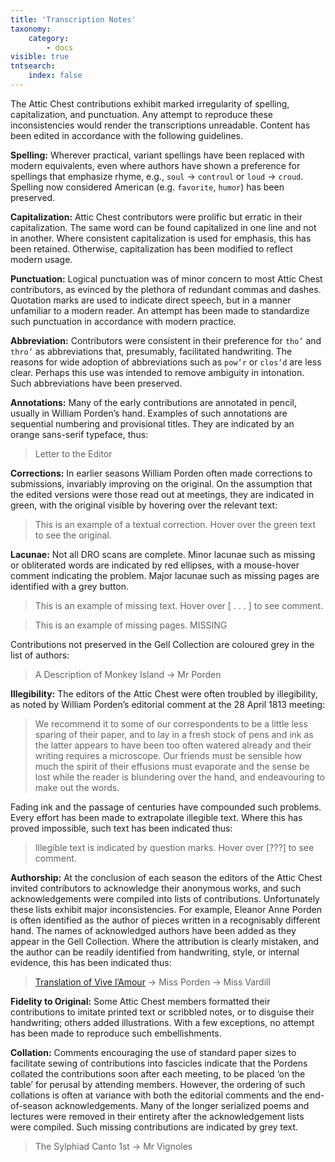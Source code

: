 ```yaml
---
title: 'Transcription Notes'
taxonomy:
    category:
        - docs
visible: true
tntsearch:
    index: false
---
```


The Attic Chest contributions exhibit marked irregularity of spelling, capitalization, and punctuation. Any attempt to reproduce these inconsistencies would render the transcriptions unreadable. Content has been edited in accordance with the following guidelines.

**Spelling:** Wherever practical, variant spellings have been replaced with modern equivalents, even where authors have shown a preference for spellings that emphasize rhyme, e.g., `soul` → `controul` or `loud` → `croud`. Spelling now considered American (e.g. `favorite`, `humor`) has been preserved.

**Capitalization:** Attic Chest contributors were prolific but erratic in their capitalization. The same word can be found capitalized in one line and not in another. Where consistent capitalization is used for emphasis, this has been retained. Otherwise, capitalization has been modified to reflect modern usage. 

**Punctuation:** Logical punctuation was of minor concern to most Attic Chest contributors, as evinced by the plethora of redundant commas and dashes. Quotation marks are used to indicate direct speech, but in a manner unfamiliar to a modern reader. An attempt has been made to standardize such punctuation in accordance with modern practice.

**Abbreviation:** Contributors were consistent in their preference for `tho’` and `thro’` as abbreviations that, presumably, facilitated handwriting. The reasons for wide adoption of abbreviations such as `pow’r` or `clos’d` are less clear. Perhaps this use was intended to remove ambiguity in intonation. Such abbreviations have been preserved.

**Annotations:** Many of the early contributions are annotated in pencil, usually in William Porden’s hand. Examples of such annotations are sequential numbering and provisional titles. They are indicated by an orange sans-serif typeface, thus: 

> <span class="pencil">Letter to the Editor</span> 

**Corrections:** In earlier seasons William Porden often made corrections to submissions, invariably improving on the original. On the assumption that the edited versions were those read out at meetings, they are indicated in green, with the original visible by hovering over the relevant text: 

> This is an example of a textual correction. Hover over <span data-tippy="original version here" class="green">the green text</span> to see the original. 

<a name="missing"></a>
**Lacunae:** Not all DRO scans are complete. Minor lacunae such as missing or obliterated words are indicated by red ellipses, with a mouse-hover comment indicating the problem. Major lacunae such as missing pages are identified with a grey button.

> This is an example of missing text. Hover over <span data-tippy="Text obscured" class="red">[ . . . ]</span> to see comment. 

> This is an example of missing pages. <span class="missing">MISSING</span>

Contributions not preserved in the Gell Collection are coloured grey in the list of authors:

> <span class="grey">A Description of Monkey Island → Mr Porden</span>

**Illegibility:** The editors of the Attic Chest were often troubled by illegibility, as noted by William Porden’s editorial comment at the 28 April 1813 meeting:  

> We recommend it to some of our correspondents to be a little less sparing of their paper, and to lay in a fresh stock of pens and ink as the latter appears to have been too often watered already and their writing requires a microscope. Our friends must be sensible how much the spirit of their effusions must evaporate and the sense be lost while the reader is blundering over the hand, and endeavouring to make out the words.

Fading ink and the passage of centuries have compounded such problems. Every effort has been made to extrapolate illegible text. Where this has proved impossible, such text has been indicated thus:

> Illegible text is indicated by question marks. Hover over <span data-tippy="illegible text" class="red">[???]</span> to see comment. 

**Authorship:** At the conclusion of each season the editors of the Attic Chest invited contributors to acknowledge their anonymous works, and such acknowledgements were compiled into lists of contributions. Unfortunately these lists exhibit major inconsistencies. For example, Eleanor Anne Porden is often identified as the author of pieces written in a recognisably different hand. The names of acknowledged authors have been added as they appear in the Gell Collection. Where the attribution is clearly mistaken, and the author can be readily identified from handwriting, style, or internal evidence, this has been indicated thus:

> [Translation of Vive l’Amour](../../season-9/meeting-89/bibo) → Miss Porden → <span class="name">Miss Vardill</span> <span data-tippy="Attributed to EAP but handwriting that of AJV" class="info"><i class="fa fa-info-circle" aria-hidden="true"></i></span> 

**Fidelity to Original:** Some Attic Chest members formatted their contributions to imitate printed text or scribbled notes, or to disguise their handwriting; others added illustrations. With a few exceptions, no attempt has been made to reproduce such embellishments.

**Collation:** Comments encouraging the use of standard paper sizes to facilitate sewing of contributions into fascicles indicate that the Pordens collated the contributions soon after each meeting, to be placed ‘on the table’ for perusal by attending members. However, the ordering of such collations is often at variance with both the editorial comments and the end-of-season acknowledgements. Many of the longer serialized poems and lectures were removed in their entirety after the acknowledgement lists were compiled. Such missing contributions are indicated by grey text.

> <span class="grey">The Sylphiad Canto 1st → Mr Vignoles</span> 
